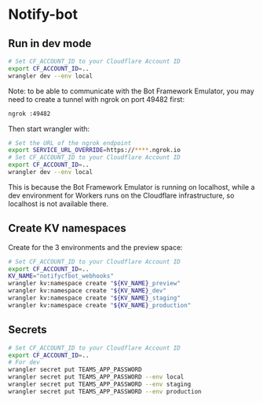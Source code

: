 # Notify-bot

## Run in dev mode

```sh
# Set CF_ACCOUNT_ID to your Cloudflare Account ID
export CF_ACCOUNT_ID=..
wrangler dev --env local
```

Note: to be able to communicate with the Bot Framework Emulator, you may need to create a tunnel with ngrok on port 49482 first:

```sh
ngrok :49482
```

Then start wrangler with:

```sh
# Set the URL of the ngrok endpoint
export SERVICE_URL_OVERRIDE=https://****.ngrok.io
# Set CF_ACCOUNT_ID to your Cloudflare Account ID
export CF_ACCOUNT_ID=..
wrangler dev --env local
```

This is because the Bot Framework Emulator is running on localhost, while a dev environment for Workers runs on the Cloudflare infrastructure, so localhost is not available there.

## Create KV namespaces

Create for the 3 environments and the preview space:

```sh
# Set CF_ACCOUNT_ID to your Cloudflare Account ID
export CF_ACCOUNT_ID=..
KV_NAME="notifycfbot_webhooks"
wrangler kv:namespace create "${KV_NAME}_preview"
wrangler kv:namespace create "${KV_NAME}_dev"
wrangler kv:namespace create "${KV_NAME}_staging"
wrangler kv:namespace create "${KV_NAME}_production"
```

## Secrets

```sh
# Set CF_ACCOUNT_ID to your Cloudflare Account ID
export CF_ACCOUNT_ID=..
# For dev
wrangler secret put TEAMS_APP_PASSWORD
wrangler secret put TEAMS_APP_PASSWORD --env local
wrangler secret put TEAMS_APP_PASSWORD --env staging
wrangler secret put TEAMS_APP_PASSWORD --env production
```

